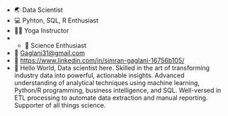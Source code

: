 - :earth_asia: Data Scientist 
- :computer: Pyhton, SQL, R Enthusiast 
- :lotus_position_woman: Yoga Instructor
- - :dna: Science Enthusiast
- :incoming_envelope: Gaglani31@gmail.com
- :calling: https://www.linkedin.com/in/simran-gaglani-16756b105/
- 👋 Hello World,
Data scientist here. Skilled in the art of transforming industry data into powerful, actionable insights. Advanced understanding of analytical techniques using machine learning, Python/R programming, business intelligence, and SQL. Well-versed in ETL processing to automate data extraction and manual reporting. Supporter of all things science.
<!---
simranGaglani31/simranGaglani31 is a ✨ special ✨ repository because its `README.md` (this file) appears on your GitHub profile.
You can click the Preview link to take a look at your changes.
--->
